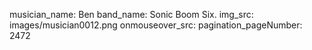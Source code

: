 musician_name: Ben
band_name: Sonic Boom Six.
img_src: images/musician0012.png
onmouseover_src: 
pagination_pageNumber: 2472
